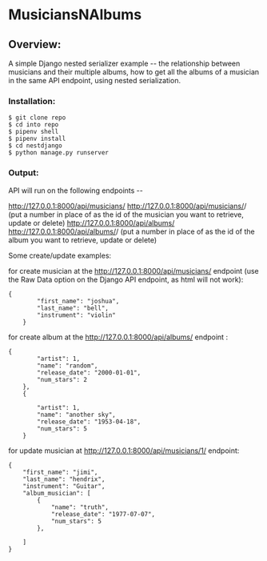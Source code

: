 # MusiciansNAlbums

## Overview:

A simple Django nested serializer example -- the relationship between musicians and their multiple albums, how to get all the albums of a musician in the same API endpoint, using nested serialization.

### Installation:

```
$ git clone repo
$ cd into repo
$ pipenv shell
$ pipenv install
$ cd nestdjango
$ python manage.py runserver
```

### Output:

API will run on the following endpoints --

http://127.0.0.1:8000/api/musicians/
http://127.0.0.1:8000/api/musicians/<pk>/
(put a number in place of <pk> as the id of the musician you want to retrieve, update or delete)
http://127.0.0.1:8000/api/albums/
http://127.0.0.1:8000/api/albums/<pk>/
(put a number in place of <pk> as the id of the album you want to retrieve, update or delete)

Some create/update examples:

for create musician at the http://127.0.0.1:8000/api/musicians/ endpoint  (use the Raw Data option on the Django API endpoint, as html will not work):

```
{
        "first_name": "joshua",
        "last_name": "bell",
        "instrument": "violin"
    }
```

for create album at the http://127.0.0.1:8000/api/albums/  endpoint :

```
{
        "artist": 1,
        "name": "random",
        "release_date": "2000-01-01",
        "num_stars": 2
    },
    {
        
        "artist": 1,
        "name": "another sky",
        "release_date": "1953-04-18",
        "num_stars": 5
    }
```

for update musician at http://127.0.0.1:8000/api/musicians/1/ endpoint:
```
{
    "first_name": "jimi",
    "last_name": "hendrix",
    "instrument": "Guitar",
    "album_musician": [
        {
            "name": "truth",
            "release_date": "1977-07-07",
            "num_stars": 5
        },
        
    ]
}


